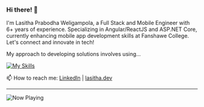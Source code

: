 ### Hi there! 👋

I'm Lasitha Prabodha Weligampola, a Full Stack and Mobile Engineer with 6+ years of experience. Specializing in Angular/ReactJS and ASP.NET Core, currently enhancing mobile app development skills at Fanshawe College. Let's connect and innovate in tech!

My approach to developing solutions involves using...

[![My Skills](https://skillicons.dev/icons?i=androidstudio,angular,azure,bash,bootstrap,cs,css,dart,docker,dotnet,figma,firebase,flutter,git,github,html,java,js,jest,jquery,kotlin,kubernetes,laravel,materialui,mysql,nginx,nodejs,php,postman,py,react,reactivex,redux,regex,sass,sqlite,swift,ts,vercel,visualstudio,vscode,vue,webpack&perline=15)](https://skillicons.dev)

📫 How to reach me: <a href="https://www.linkedin.com/in/lasithapw/">LinkedIn</a> | <a href="https://www.lasitha.dev" target="_blank">lasitha.dev</a> 

<!--
#### My Dev Setup

![Mac](https://img.shields.io/badge/mac%20os-000000?style=for-the-badge&logo=apple&logoColor=white)![VSCode](https://img.shields.io/badge/VSCode-000000?style=for-the-badge&logo=visual%20studio%20code&logoColor=white)![Android Studio](https://img.shields.io/badge/Android_Studio-000000?style=for-the-badge&logo=android-studio&logoColor=white)![Xcode](https://img.shields.io/badge/Xcode-000000?style=for-the-badge&logo=Xcode&logoColor=white)![Git](https://img.shields.io/badge/GIT-000000?style=for-the-badge&logo=git&logoColor=white)![Docker](https://img.shields.io/badge/Docker-000000?style=for-the-badge&logo=docker&logoColor=white)![Azure](https://img.shields.io/badge/microsoft%20azure-000000?style=for-the-badge&logo=microsoft-azure&logoColor=white)![Brave](https://img.shields.io/badge/Brave-000000?style=for-the-badge&logo=Brave&logoColor=white)
--->
----
<img src="https://whats-lasitha-now-playing.vercel.app/now-playing" alt="Now Playing"> 
